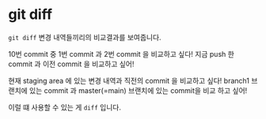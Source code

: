 # git diff 


`git diff` 변경 내역들끼리의 비교결과를 보여줍니다.


10번 commit 중 1번 commit 과 2번 commit 을 비교하고 싶다!
지금 push 한 commit 과 이전 commit 을 비교하고 싶어!

현재 staging area 에 있는 변경 내역과 직전의 commit 을 비교하고 싶다!
branch1 브랜치에 있는 commit 과 master(=main) 브랜치에 있는 commit을 비교 하고 싶어!


이럴 떄 사용할 수 있는 게 `diff` 입니다.


